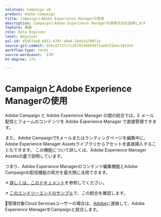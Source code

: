```yaml
---
solution: Campaign v8
product: Adobe Campaign
title: CampaignとAdobe Experience Managerの使用
description: CampaignとAdobe Experience Managerの使用方法を説明します
feature: 概要
role: Data Engineer
level: Beginner
exl-id: d1d57aa8-b811-470f-a8a6-18da3a700f1a
source-git-commit: 556cd7727c7c2bf0158d59d71ae0131b4c1013ee
workflow-type: tm+mt
source-wordcount: '170'
ht-degree: 17%

---
```


# CampaignとAdobe Experience Managerの使用

Adobe Campaign と Adobe Experience Manager の間の統合では、E メール配信とフォームのコンテンツを Adobe Experience Manager で直接管理できます。

また、Adobe CampaignでEメールまたはランディングページを編集中に、Adobe Experience Manager Assetsライブラリからアセットを直接挿入することもできます。 この機能について詳しくは、Adobe Experience Manager Assetsの[章](https://experienceleague.adobe.com/docs/experience-manager-cloud-service/assets/overview.html)で説明しています。

つまり、Adobe Experience Managerのコンテンツ編集機能とAdobe Campaignの配信機能の両方を最大限に活用できます。

:arrow_upper_right: [詳しくは、このドキュメント](https://experienceleague.adobe.com/docs/experience-manager-65/administering/integration/campaignonpremise.html?lang=en#aem-and-adobe-campaign-integration-workflow)を参照してください。

:arrow_upper_right: [このエンドツーエンドのサンプル](https://experienceleague.adobe.com/docs/campaign-classic/using/integrating-with-adobe-experience-cloud/adobe-experience-manager/creating-an-experience-manager-newsletter.html?lang=en)で、この統合を確認します。

:speech_balloon:管理対象Cloud Servicesユーザーの場合は、[Adobe](../start/campaign-faq.md#support)に連絡して、Adobe Experience ManagerをCampaignと統合します。

